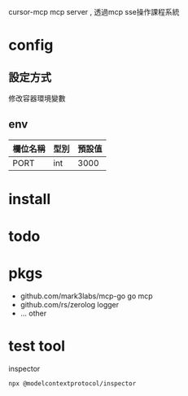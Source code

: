 cursor-mcp
mcp server , 透過mcp sse操作課程系統

# config
## 設定方式
修改容器環境變數

## env
| 欄位名稱 | 型別 | 預設值 |
| -------- | ---- | ------ |
| PORT     | int  | 3000   |

# install

# todo

# pkgs
- github.com/mark3labs/mcp-go go mcp
- github.com/rs/zerolog logger
- ... other

# test tool
inspector
```
npx @modelcontextprotocol/inspector
```
